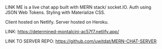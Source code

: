 LINK ME is a live chat app built with MERN stack/ socket.IO. Auth using JSON Web Tokens. Styling with Materialize CSS.

Client hosted on Netlify. Server hosted on Heroku.

LINK: https://determined-montalcini-ac57f7.netlify.app/

LINK TO SERVER REPO: https://github.com/uwitdat/MERN-CHAT-SERVER
